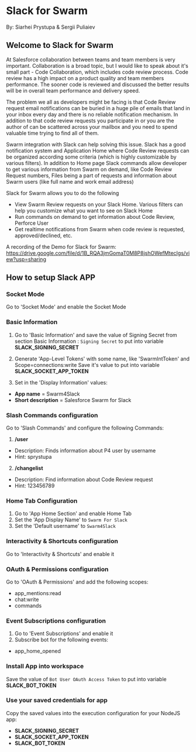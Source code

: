 # Slack for Swarm
By: Siarhei Prystupa & Sergii Puliaiev

## Welcome to Slack for Swarm

At Salesforce collaboration between teams and team members is very important. Collaboration is
a broad topic, but I would like to speak about it's small part - Code Collaboration, which includes code review process.
Code review has a high impact on a product quality and team members performance. The sooner code is reviewed and discussed
the better results will be in overall team performance and delivery speed.

The problem we all as developers might be facing is that Code Review request email notifications can be buried in a huge pile of emails that
land in your inbox every day and there is no reliable notification mechanism. In addition to that code review requests you participate
in or you are the author of can be scattered across your mailbox and you need to spend valuable time trying to find all of them.

Swarm integration with Slack can help solving this issue. Slack has a good notification system and Application Home where
Code Review requests can be organized according some criteria (which is highly customizable by various filters).
In addition to Home page Slack commands allow developer to get various information from Swarm on demand, like
Code Review Request numbers, Files being a part of requests and information about Swarm users (like full name and work email address)

Slack for Swarm allows you to do the following

- View Swarm Review requests on your Slack Home. Various filters can help you customize what you want to see on Slack Home
- Run commands on demand to get information about Code Review, Perforce User  
- Get realtime notifications from Swarm when code review is requested, approved/declined, etc.

A recording of the Demo for Slack for Swarm: https://drive.google.com/file/d/1B_RQA3jmGomaT0M8P8jshOWefMtecIgs/view?usp=sharing

## How to setup Slack APP

### Socket Mode
Go to 'Socket Mode' and enable the Socket Mode

### Basic Information
1.  Go to 'Basic Information' and save the value of Signing Secret from section Basic Information :
    `Signing Secret`
    to put into variable **SLACK_SIGNING_SECRET**


2. Generate 'App-Level Tokens' with some name, like 'SwarmIntToken' and Scope=connections:write
   Save it's value to put into variable **SLACK_SOCKET_APP_TOKEN**


3. Set in the 'Display Information' values:
* **App name** = Swarm4Slack
* **Short description** = Salesforce Swarm for Slack


### Slash Commands configuration
Go to 'Slash Commands' and configure the following Commands:
1. **/user**
* Description: Finds information about P4 user by username
* Hint: sprystupa
2. **/changelist**
* Description: Find information about Code Review request
* Hint: 123456789

### Home Tab Configuration
1. Go to 'App Home Section' and enable Home Tab
2. Set the 'App Display Name' to
   `Swarm For Slack`
3. Set the 'Default username' to
   `Swarm4Slack`

### Interactivity & Shortcuts configuration
Go to 'Interactivity & Shortcuts' and enable it

### OAuth & Permissions configuration
Go to 'OAuth & Permissions' and add the following scopes:
* app_mentions:read
* chat:write
* commands

### Event Subscriptions configuration
1.  Go to 'Event Subscriptions' and enable it
2. Subscribe bot for the following events:
* app_home_opened

### Install App into workspace
Save the value of
`Bot User OAuth Access Token`
to put into variable **SLACK_BOT_TOKEN**

### Use your saved credentials for app
Copy the saved values into the execution configuration for your NodeJS app:
* **SLACK_SIGNING_SECRET**
* **SLACK_SOCKET_APP_TOKEN**
* **SLACK_BOT_TOKEN**